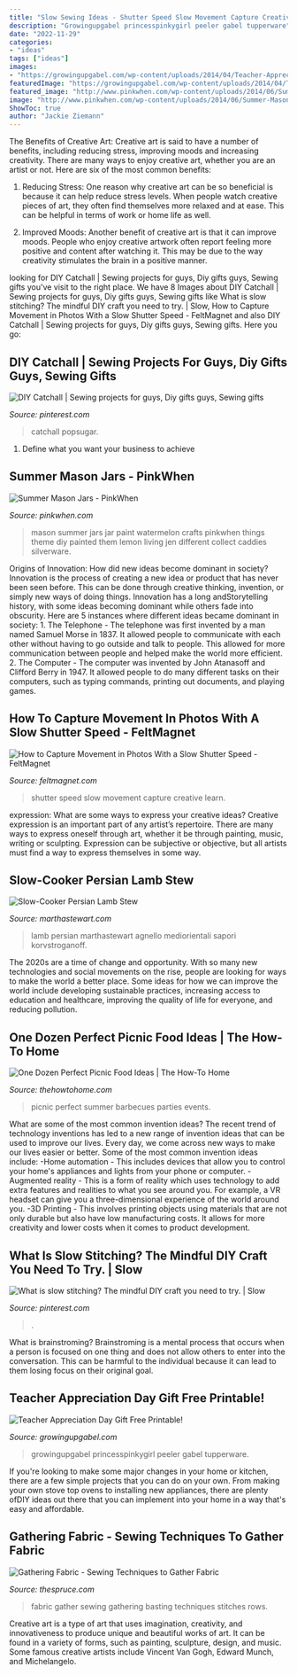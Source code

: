 ```yaml
---
title: "Slow Sewing Ideas - Shutter Speed Slow Movement Capture Creative Learn"
description: "Growingupgabel princesspinkygirl peeler gabel tupperware"
date: "2022-11-29"
categories:
- "ideas"
tags: ["ideas"]
images:
- "https://growingupgabel.com/wp-content/uploads/2014/04/Teacher-Appreciation-Day-long-2.jpg"
featuredImage: "https://growingupgabel.com/wp-content/uploads/2014/04/Teacher-Appreciation-Day-long-2.jpg"
featured_image: "http://www.pinkwhen.com/wp-content/uploads/2014/06/Summer-Mason-jars1.jpg"
image: "http://www.pinkwhen.com/wp-content/uploads/2014/06/Summer-Mason-jars1.jpg"
ShowToc: true
author: "Jackie Ziemann"
---
```



The Benefits of Creative Art:
Creative art is said to have a number of benefits, including reducing stress, improving moods and increasing creativity. There are many ways to enjoy creative art, whether you are an artist or not. Here are six of the most common benefits:
1. Reducing Stress: One reason why creative art can be so beneficial is because it can help reduce stress levels. When people watch creative pieces of art, they often find themselves more relaxed and at ease. This can be helpful in terms of work or home life as well.

2. Improved Moods: Another benefit of creative art is that it can improve moods. People who enjoy creative artwork often report feeling more positive and content after watching it. This may be due to the way creativity stimulates the brain in a positive manner.


	

		
looking for DIY Catchall | Sewing projects for guys, Diy gifts guys, Sewing gifts you've visit to the right place. We have 8 Images about DIY Catchall | Sewing projects for guys, Diy gifts guys, Sewing gifts like What is slow stitching? The mindful DIY craft you need to try. | Slow, How to Capture Movement in Photos With a Slow Shutter Speed - FeltMagnet and also DIY Catchall | Sewing projects for guys, Diy gifts guys, Sewing gifts. Here you go:
		
    
## DIY Catchall | Sewing Projects For Guys, Diy Gifts Guys, Sewing Gifts

<img loading=lazy src="https://i.pinimg.com/originals/8f/14/af/8f14af6e0df09b4027795739bec86423.jpg" onerror="this.onerror=null;this.src='https://tse4.mm.bing.net/th?id=OIP.cpVs5lp1sGO3eOxazvpJ7QHaLH&amp;pid=15.1';" alt="DIY Catchall | Sewing projects for guys, Diy gifts guys, Sewing gifts">

_Source: pinterest.com_

>catchall popsugar. 

	

1. Define what you want your business to achieve 

    
## Summer Mason Jars - PinkWhen

<img loading=lazy src="http://www.pinkwhen.com/wp-content/uploads/2014/06/Summer-Mason-jars1.jpg" onerror="this.onerror=null;this.src='https://tse3.mm.bing.net/th?id=OIP.gQ799AH0J7nwYOSa_AUnCQHaG_&amp;pid=15.1';" alt="Summer Mason Jars - PinkWhen">

_Source: pinkwhen.com_

>mason summer jars jar paint watermelon crafts pinkwhen things theme diy painted them lemon living jen different collect caddies silverware. 

	

Origins of Innovation: How did new ideas become dominant in society?
Innovation is the process of creating a new idea or product that has never been seen before. This can be done through creative thinking, invention, or simply new ways of doing things. Innovation has a long andStorytelling history, with some ideas becoming dominant while others fade into obscurity. Here are 5 instances where different ideas became dominant in society: 1. The Telephone - The telephone was first invented by a man named Samuel Morse in 1837. It allowed people to communicate with each other without having to go outside and talk to people. This allowed for more communication between people and helped make the world more efficient. 2. The Computer - The computer was invented by John Atanasoff and Clifford Berry in 1947. It allowed people to do many different tasks on their computers, such as typing commands, printing out documents, and playing games.

    
## How To Capture Movement In Photos With A Slow Shutter Speed - FeltMagnet

<img loading=lazy src="https://images.saymedia-content.com/.image/t_share/MTc1MDE1MDMyMDU1NDczOTYz/creative-photography-project-ideas-capture-movement-in-your-pictures-using-a-slow-shutter-speed.jpg" onerror="this.onerror=null;this.src='https://tse2.mm.bing.net/th?id=OIP.9SN_6o-O5VbgYU0cpGITOQHaIG&amp;pid=15.1';" alt="How to Capture Movement in Photos With a Slow Shutter Speed - FeltMagnet">

_Source: feltmagnet.com_

>shutter speed slow movement capture creative learn. 

	

expression: What are some ways to express your creative ideas?
Creative expression is an important part of any artist’s repertoire. There are many ways to express oneself through art, whether it be through painting, music, writing or sculpting. Expression can be subjective or objective, but all artists must find a way to express themselves in some way.

    
## Slow-Cooker Persian Lamb Stew

<img loading=lazy src="https://assets.marthastewart.com/styles/wmax-1500/d39/slow-cooker-persian-lamb-stew-103026756/slow-cooker-persian-lamb-stew-103026756_horiz.jpg?itok=womhkbr8" onerror="this.onerror=null;this.src='https://tse4.mm.bing.net/th?id=OIP.B4l8O4m54NwdllRO3nJ22AHaEJ&amp;pid=15.1';" alt="Slow-Cooker Persian Lamb Stew">

_Source: marthastewart.com_

>lamb persian marthastewart agnello mediorientali sapori korvstroganoff. 

	

The 2020s are a time of change and opportunity. With so many new technologies and social movements on the rise, people are looking for ways to make the world a better place. Some ideas for how we can improve the world include developing sustainable practices, increasing access to education and healthcare, improving the quality of life for everyone, and reducing pollution.

    
## One Dozen Perfect Picnic Food Ideas | The How-To Home

<img loading=lazy src="https://yesterdayontuesday.com/wp-content/uploads/2017/06/Perfect-Picnic-Food-Ideas.jpg" onerror="this.onerror=null;this.src='https://tse4.mm.bing.net/th?id=OIP.-cvR-vvUQT8ORTFQCz5XxgHaO0&amp;pid=15.1';" alt="One Dozen Perfect Picnic Food Ideas | The How-To Home">

_Source: thehowtohome.com_

>picnic perfect summer barbecues parties events. 

	

What are some of the most common invention ideas?
The recent trend of technology inventions has led to a new range of invention ideas that can be used to improve our lives. Every day, we come across new ways to make our lives easier or better. Some of the most common invention ideas include: 
-Home automation - This includes devices that allow you to control your home's appliances and lights from your phone or computer. 
-Augmented reality - This is a form of reality which uses technology to add extra features and realities to what you see around you. For example, a VR headset can give you a three-dimensional experience of the world around you. 
-3D Printing - This involves printing objects using materials that are not only durable but also have low manufacturing costs. It allows for more creativity and lower costs when it comes to product development.

    
## What Is Slow Stitching? The Mindful DIY Craft You Need To Try. | Slow

<img loading=lazy src="https://i.pinimg.com/736x/ec/ac/ad/ecacad164465d9b5abc1438dd98a390a.jpg" onerror="this.onerror=null;this.src='https://tse1.mm.bing.net/th?id=OIP.AFaWnJFrAYB6jCb9pjZYnAHaJ3&amp;pid=15.1';" alt="What is slow stitching? The mindful DIY craft you need to try. | Slow">

_Source: pinterest.com_

>. 

	

What is brainstroming? Brainstroming is a mental process that occurs when a person is focused on one thing and does not allow others to enter into the conversation. This can be harmful to the individual because it can lead to them losing focus on their original goal.

    
## Teacher Appreciation Day Gift Free Printable!

<img loading=lazy src="https://growingupgabel.com/wp-content/uploads/2014/04/Teacher-Appreciation-Day-long-2.jpg" onerror="this.onerror=null;this.src='https://tse2.mm.bing.net/th?id=OIP.NEl5hM1bhvBOGg9XIiUyVQHaJ7&amp;pid=15.1';" alt="Teacher Appreciation Day Gift Free Printable!">

_Source: growingupgabel.com_

>growingupgabel princesspinkygirl peeler gabel tupperware. 

	

If you're looking to make some major changes in your home or kitchen, there are a few simple projects that you can do on your own. From making your own stove top ovens to installing new appliances, there are plenty ofDIY ideas out there that you can implement into your home in a way that's easy and affordable.

    
## Gathering Fabric - Sewing Techniques To Gather Fabric

<img loading=lazy src="https://fthmb.tqn.com/QDf2Y_E_WxbjXayBG6HUgRDrQGI=/4037x3006/filters:fill(auto,1)/gather1-56fd703c3df78c7d9efb0260.jpg" onerror="this.onerror=null;this.src='https://tse2.mm.bing.net/th?id=OIP.ggHlDACjOaNwxltOfkSZpwHaFg&amp;pid=15.1';" alt="Gathering Fabric - Sewing Techniques to Gather Fabric">

_Source: thespruce.com_

>fabric gather sewing gathering basting techniques stitches rows. 

	

Creative art is a type of art that uses imagination, creativity, and innovativeness to produce unique and beautiful works of art. It can be found in a variety of forms, such as painting, sculpture, design, and music. Some famous creative artists include Vincent Van Gogh, Edward Munch, and Michelangelo.

